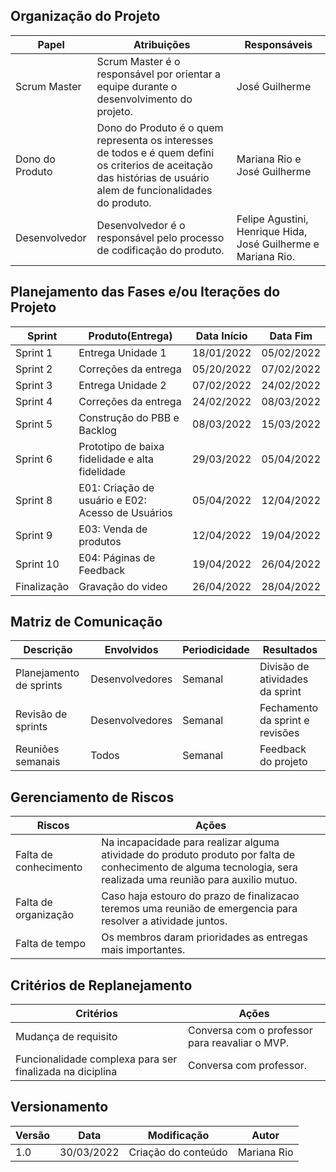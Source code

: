 
## Organização do Projeto

Papel  |Atribuições|Responsáveis
-------|-----------|------------
Scrum Master| Scrum Master é o responsável por orientar a equipe durante o desenvolvimento do projeto.| José Guilherme
Dono do Produto| Dono do Produto é o quem representa os interesses de todos e é quem defini os criterios de aceitação das histórias de usuário alem de funcionalidades do produto. | Mariana Rio e José Guilherme
Desenvolvedor| Desenvolvedor é o responsável pelo processo de codificação do produto.| Felipe Agustini, Henrique Hida, José Guilherme e Mariana Rio.

## Planejamento das Fases e/ou Iterações do Projeto

Sprint |Produto(Entrega)|Data Início|Data Fim
-------|----------------|-----------|--------
Sprint 1| Entrega Unidade 1 | 18/01/2022| 05/02/2022
Sprint 2| Correções da entrega |  05/20/2022| 07/02/2022
Sprint 3| Entrega Unidade 2 |  07/02/2022| 24/02/2022
Sprint 4| Correções da entrega |  24/02/2022| 08/03/2022
Sprint 5| Construção do PBB e Backlog|  08/03/2022| 15/03/2022
Sprint 6| Prototipo de baixa fidelidade e alta fidelidade| 29/03/2022| 05/04/2022
Sprint 8|E01: Criação de usuário e E02: Acesso de Usuários| 05/04/2022|12/04/2022
Sprint 9| E03: Venda de produtos| 12/04/2022|19/04/2022
Sprint 10|E04: Páginas de Feedback|19/04/2022|26/04/2022
Finalização| Gravação do video |26/04/2022|28/04/2022

## Matriz de Comunicação
Descrição|Envolvidos|Periodicidade|Resultados
---------|----------|-------------|----------
Planejamento de sprints| Desenvolvedores| Semanal| Divisão de atividades da sprint
Revisão de sprints|Desenvolvedores| Semanal| Fechamento da sprint e revisões
Reuniões semanais| Todos| Semanal| Feedback do projeto

## Gerenciamento de Riscos
Riscos|Ações
------|-----
Falta de conhecimento| Na incapacidade para realizar alguma atividade do produto produto por falta de conhecimento de alguma tecnologia, sera realizada uma reunião para auxilio mutuo.
Falta de organização| Caso haja estouro do prazo de finalizacao teremos uma reunião de emergencia para resolver a atividade juntos.
Falta de tempo| Os membros daram prioridades as entregas mais importantes.

## Critérios de Replanejamento
Critérios|Ações
---------|-----
Mudança de requisito| Conversa com o professor para reavaliar o MVP.
Funcionalidade complexa para ser finalizada na diciplina | Conversa com professor.

## Versionamento

Versão|Data      |Modificação        |Autor
-------|----------|-------------------|--------
1.0    |30/03/2022|Criação do conteúdo| Mariana Rio

